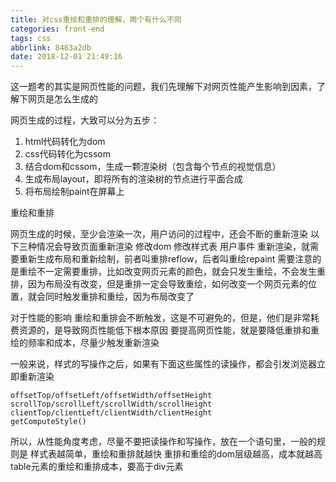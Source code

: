 ```yaml
---
title: 对css重绘和重排的理解，两个有什么不同
categories: front-end
tags: css
abbrlink: 8463a2db
date: 2018-12-01 21:49:16
---
```


这一题考的其实是网页性能的问题，我们先理解下对网页性能产生影响到因素，了解下网页是怎么生成的

网页生成的过程，大致可以分为五步：

1. html代码转化为dom
2. css代码转化为cssom
3. 结合dom和cssom，生成一颗渲染树（包含每个节点的视觉信息）
4. 生成布局layout，即将所有的渲染树的节点进行平面合成
5. 将布局绘制paint在屏幕上

重绘和重排

网页生成的时候，至少会渲染一次，用户访问的过程中，还会不断的重新渲染
以下三种情况会导致页面重新渲染
修改dom
修改样式表
用户事件
重新渲染，就需要重新生成布局和重新绘制，前者叫重排reflow，后者叫重绘repaint
需要注意的是重绘不一定需要重排，比如改变网页元素的颜色，就会只发生重绘，不会发生重排，因为布局没有改变，但是重排一定会导致重绘，如何改变一个网页元素的位置，就会同时触发重排和重绘，因为布局改变了

对于性能的影响
重绘和重排会不断触发，这是不可避免的，但是，他们是非常耗费资源的，是导致网页性能低下根本原因
要提高网页性能，就是要降低重排和重绘的频率和成本，尽量少触发重新渲染

一般来说，样式的写操作之后，如果有下面这些属性的读操作，都会引发浏览器立即重新渲染
```
offsetTop/offsetLeft/offsetWidth/offsetHeight
scrollTop/scrollLeft/scrollWidth/scrollHeight
clientTop/clientLeft/clientWidth/clientHeight
getComputeStyle()
```
所以，从性能角度考虑，尽量不要把读操作和写操作，放在一个语句里，一般的规则是
样式表越简单，重绘和重排就越快
重排和重绘的dom层级越高，成本就越高
table元素的重绘和重排成本，要高于div元素


